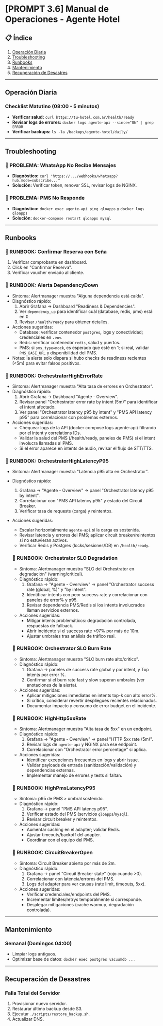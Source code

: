 # [PROMPT 3.6] Manual de Operaciones - Agente Hotel

## 📋 Índice

1. [Operación Diaria](#operación-diaria)
2. [Troubleshooting](#troubleshooting)
3. [Runbooks](#runbooks)
4. [Mantenimiento](#mantenimiento)
5. [Recuperación de Desastres](#recuperación-de-desastres)

---

## Operación Diaria

### Checklist Matutino (08:00 - 5 minutos)

- **Verificar salud:** `curl https://tu-hotel.com.ar/health/ready`
- **Revisar logs de errores:** `docker logs agente-api --since="8h" | grep ERROR`
- **Verificar backups:** `ls -la /backups/agente-hotel/daily/`

---

## Troubleshooting

### 🔴 PROBLEMA: WhatsApp No Recibe Mensajes

- **Diagnóstico:** `curl "https://.../webhooks/whatsapp?hub.mode=subscribe..."`
- **Solución:** Verificar token, renovar SSL, revisar logs de NGINX.

### 🔴 PROBLEMA: PMS No Responde

- **Diagnóstico:** `docker exec agente-api ping qloapps` y `docker logs qloapps`
- **Solución:** `docker-compose restart qloapps mysql`

---

## Runbooks

### 📘 RUNBOOK: Confirmar Reserva con Seña

1. Verificar comprobante en dashboard.
2. Click en "Confirmar Reserva".
3. Verificar voucher enviado al cliente.
 
 ### 📘 RUNBOOK: Alerta DependencyDown
 - Síntoma: Alertmanager muestra "Alguna dependencia está caída".
 - Diagnóstico rápido:
	 1) Abrir Grafana → Dashboard "Readiness & Dependencies".
	 2) Ver `dependency_up` para identificar cuál (database, redis, pms) está en 0.
	 3) Revisar `/health/ready` para obtener detalles.
 - Acciones sugeridas:
	 - Database: verificar contenedor `postgres`, logs y conectividad; credenciales en `.env`.
	 - Redis: verificar contenedor `redis`, salud y puertos.
	 - PMS: si `pms_type=mock`, es esperado que esté en 1; si real, validar `PMS_BASE_URL` y disponibilidad del PMS.
 - Notas: la alerta solo dispara si hubo checks de readiness recientes (<5m) para evitar falsos positivos.

 ### 📘 RUNBOOK: OrchestratorHighErrorRate
 - Síntoma: Alertmanager muestra "Alta tasa de errores en Orchestrator".
 - Diagnóstico rápido:
	 1) Abrir Grafana → Dashboard "Agente - Overview".
	 2) Revisar panel "Orchestrator error rate by intent (5m)" para identificar el intent afectado.
	 3) Ver panel "Orchestrator latency p95 by intent" y "PMS API latency p95" para correlacionar con problemas externos.
 - Acciones sugeridas:
	 - Chequear logs de la API (docker compose logs agente-api) filtrando por el intent y correlations IDs.
	 - Validar la salud del PMS (/health/ready, paneles de PMS) si el intent involucra llamadas al PMS.
	 - Si el error aparece en intents de audio, revisar el flujo de STT/TTS.

 ### 📘 RUNBOOK: OrchestratorHighLatencyP95
 - Síntoma: Alertmanager muestra "Latencia p95 alta en Orchestrator".
 - Diagnóstico rápido:
	 1) Grafana → "Agente - Overview" → panel "Orchestrator latency p95 by intent".
	 2) Correlacionar con "PMS API latency p95" y estado del Circuit Breaker.
	 3) Verificar tasa de requests (carga) y reintentos.
 - Acciones sugeridas:
	 - Escalar horizontalmente `agente-api` si la carga es sostenida.
	 - Revisar latencia y errores del PMS; aplicar circuit breaker/reintentos si no estuvieran activos.
	 - Verificar Redis y Postgres (locks/sesiones/DB) en `/health/ready`.

	 ### 📘 RUNBOOK: Orchestrator SLO Degradation
	 - Síntoma: Alertmanager muestra "SLO del Orchestrator en degradación" (warning/critical).
	 - Diagnóstico rápido:
		 1) Grafana → "Agente - Overview" → panel "Orchestrator success rate (global, %)" y "by intent".
		 2) Identificar intents con peor success rate y correlacionar con paneles de error% y p95.
		 3) Revisar dependencia PMS/Redis si los intents involucrados llaman servicios externos.
	 - Acciones sugeridas:
		 - Mitigar intents problemáticos: degradación controlada, respuestas de fallback.
		 - Abrir incidente si el success rate <97% por más de 10m.
		 - Ajustar umbrales tras análisis de tráfico real.

	 ### 📘 RUNBOOK: Orchestrator SLO Burn Rate
	 - Síntoma: Alertmanager muestra "SLO burn rate alto/crítico".
	 - Diagnóstico rápido:
		 1) Grafana → paneles de success rate global y por intent, y Top intents por error %.
		 2) Confirmar si el burn rate fast y slow superan umbrales (ver anotaciones de la alerta).
	 - Acciones sugeridas:
		 - Aplicar mitigaciones inmediatas en intents top-k con alto error%.
		 - Si crítico, considerar revertir despliegues recientes relacionados.
		 - Documentar impacto y consumo de error budget en el incidente.

	 ### 📘 RUNBOOK: HighHttp5xxRate
	 - Síntoma: Alertmanager muestra "Alta tasa de 5xx" en un endpoint.
	 - Diagnóstico rápido:
		 1) Grafana → "Agente - Overview" → panel "HTTP 5xx rate (5m)".
		 2) Revisar logs de `agente-api` y NGINX para ese endpoint.
		 3) Correlacionar con "Orchestrator error percentage" si aplica.
	 - Acciones sugeridas:
		 - Identificar excepciones frecuentes en logs y abrir issue.
		 - Validar payloads de entrada (sanitización/validación) y dependencias externas.
		 - Implementar manejo de errores y tests si faltan.

	 ### 📘 RUNBOOK: HighPmsLatencyP95
	 - Síntoma: p95 de PMS > umbral sostenido.
	 - Diagnóstico rápido:
		 1) Grafana → panel "PMS API latency p95".
		 2) Verificar estado del PMS (servicios `qloapps`/`mysql`).
		 3) Revisar circuit breaker y reintentos.
	 - Acciones sugeridas:
		 - Aumentar caching en el adapter; validar Redis.
		 - Ajustar timeouts/backoff del adapter.
		 - Coordinar con el equipo del PMS.

	 ### 📘 RUNBOOK: CircuitBreakerOpen
	 - Síntoma: Circuit Breaker abierto por más de 2m.
	 - Diagnóstico rápido:
		 1) Grafana → panel "Circuit Breaker state" (rojo cuando >0).
		 2) Correlacionar con latencia/errores del PMS.
		 3) Logs del adapter para ver causas (rate limit, timeouts, 5xx).
	 - Acciones sugeridas:
		 - Verificar credenciales/endpoints del PMS.
		 - Incrementar límites/retrys temporalmente si corresponde.
		 - Desplegar mitigaciones (cache warmup, degradación controlada).

---

## Mantenimiento

### Semanal (Domingos 04:00)

- Limpiar logs antiguos.
- Optimizar base de datos: `docker exec postgres vacuumdb ...`

---

## Recuperación de Desastres

### Falla Total del Servidor

1. Provisionar nuevo servidor.
2. Restaurar último backup desde S3.
3. Ejecutar `./scripts/restore_backup.sh`.
4. Actualizar DNS.
